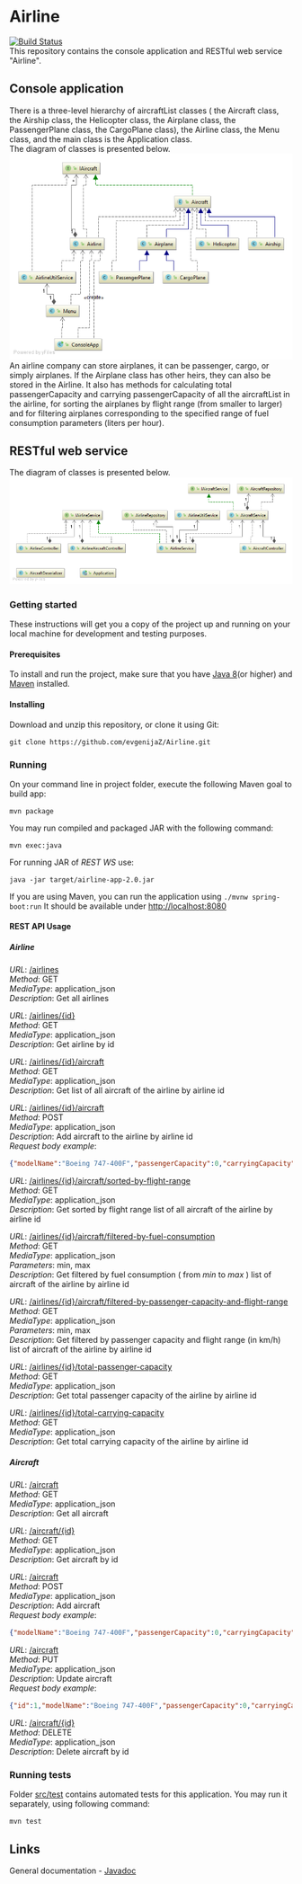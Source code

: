 # Airline  
[![Build Status](https://travis-ci.org/evgenijaZ/Airline.svg?branch=master)](https://travis-ci.org/evgenijaZ/Airline)  
This repository contains the console application and RESTful web service "Airline". 

## Console application  
There is a three-level hierarchy of aircraftList classes ( the Aircraft class, 
the Airship class, the Helicopter class, the Airplane class, 
the PassengerPlane class, the CargoPlane class), 
the Airline class, the Menu class, and the main class is the Application class.  
The diagram of classes is presented below.  
![Diagram of classes](https://github.com/evgenijaZ/Airline/raw/master/docs/classDiagram.png)  
An airline company can store airplanes, it can be passenger, cargo, or simply airplanes. 
If the Airplane class has other heirs, they can also be stored in the Airline. 
It also has methods for calculating total passengerCapacity and carrying passengerCapacity of all the aircraftList in the airline,
for sorting the airplanes by flight range (from smaller to larger) 
and for filtering airplanes corresponding to the specified range of fuel consumption parameters (liters per hour).  

## RESTful web service
The diagram of classes is presented below.  
![Diagram of classes](https://github.com/evgenijaZ/Airline/raw/master/docs/classDiagramREST.png) 

### Getting started  
These instructions will get you a copy of the project up and running on your local machine for development and testing purposes.  
#### Prerequisites  
To install and run the project, make sure that you have [Java 8](https://www.java.com/en/download/help/download_options.xml)(or higher) and [Maven](https://maven.apache.org/install.html) installed.  
#### Installing
Download and unzip this repository, or clone it using Git:  
```
git clone https://github.com/evgenijaZ/Airline.git  
```  

### Running  
On your command line in project folder, execute the following Maven goal to build app:  
```
mvn package
```  
You may run compiled and packaged JAR with the following command:
```
mvn exec:java
```  
For running JAR of *REST WS* use:  
```
java -jar target/airline-app-2.0.jar
```

If you are using Maven, you can run the application using ```./mvnw spring-boot:run```
It should be available under [http://localhost:8080](http://localhost:8080)  

#### REST API Usage  
##### Airline  
*URL*: [/airlines](http://localhost:8080/airlines)  
*Method*: GET  
*MediaType*:  application_json  
*Description*: Get all airlines  

*URL*: [/airlines/{id}](http://localhost:8080/airlines/1)  
*Method*: GET  
*MediaType*:  application_json  
*Description*: Get airline by id 

*URL*: [/airlines/{id}/aircraft](http://localhost:8080/airlines/1/aircraft)  
*Method*: GET  
*MediaType*:  application_json  
*Description*: Get list of all aircraft of the airline by airline id  

*URL*: [/airlines/{id}/aircraft](http://localhost:8080/airlines/1/aircraft)  
*Method*: POST  
*MediaType*:  application_json  
*Description*: Add aircraft to the airline by airline id  
*Request body example*:  
```json
{"modelName":"Boeing 747-400F","passengerCapacity":0,"carryingCapacity":396890,"flightRange":8230,"fuelConsumption":1350.0,"cruisingSpeed":980,"cargoWeight":300000,"flying":false}
```

*URL*: [/airlines/{id}/aircraft/sorted-by-flight-range](http://localhost:8080/airlines/1/aircraft/sorted-by-flight-range)  
*Method*: GET  
*MediaType*:  application_json  
*Description*: Get sorted by flight range list of all aircraft of the airline by airline id  

*URL*: [/airlines/{id}/aircraft/filtered-by-fuel-consumption](http://localhost:8080/airlines/1/aircraft/filtered-by-fuel-consumption?min=0&max=10000)  
*Method*: GET  
*MediaType*:  application_json  
*Parameters*: min, max  
*Description*: Get filtered by fuel consumption ( from *min* to *max* ) list of aircraft of the airline by airline id  

*URL*: [/airlines/{id}/aircraft/filtered-by-passenger-capacity-and-flight-range](http://localhost:8080/airlines/1/aircraft/filtered-by-passenger-capacity-and-flight-range?capacity=100&range=5000)  
*Method*: GET  
*MediaType*:  application_json  
*Parameters*: min, max  
*Description*: Get filtered by passenger capacity and flight range (in km/h) list of aircraft of the airline by airline id  

*URL*: [/airlines/{id}/total-passenger-capacity](http://localhost:8080/airlines/1/total-passenger-capacity)   
*Method*: GET  
*MediaType*:  application_json  
*Description*: Get total passenger capacity of the airline by airline id  

*URL*: [/airlines/{id}/total-carrying-capacity](http://localhost:8080/airlines/1/total-carrying-capacity)   
*Method*: GET  
*MediaType*:  application_json  
*Description*: Get total carrying capacity of the airline by airline id  
  
##### Aircraft  
*URL*: [/aircraft](http://localhost:8080/aircraft)  
*Method*: GET  
*MediaType*:  application_json  
*Description*: Get all aircraft  

*URL*: [/aircraft/{id}](http://localhost:8080/aircraft/1)  
*Method*: GET  
*MediaType*:  application_json  
*Description*: Get aircraft by id 

*URL*: [/aircraft](http://localhost:8080/aircraft)  
*Method*: POST  
*MediaType*:  application_json  
*Description*: Add aircraft  
*Request body example*:  
```json
{"modelName":"Boeing 747-400F","passengerCapacity":0,"carryingCapacity":396890,"flightRange":8230,"fuelConsumption":1350.0,"cruisingSpeed":980,"cargoWeight":300000,"flying":false}
```

*URL*: [/aircraft](http://localhost:8080/aircraft)  
*Method*: PUT  
*MediaType*:  application_json  
*Description*: Update aircraft  
*Request body example*:  
```json
{"id":1,"modelName":"Boeing 747-400F","passengerCapacity":0,"carryingCapacity":396890,"flightRange":8230,"fuelConsumption":1350.0,"cruisingSpeed":980,"cargoWeight":300000,"flying":false}
```

*URL*: [/aircraft/{id}](http://localhost:8080/aircraft/1)  
*Method*: DELETE  
*MediaType*:  application_json  
*Description*: Delete aircraft by id 
 
### Running tests
Folder [src/test](src/test) contains automated tests for this application.
You may run it separately, using following command:  
```
mvn test
```

## Links  
General documentation - [Javadoc](https://evgenijaz.github.io/Airline/)